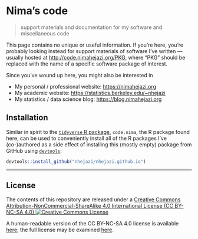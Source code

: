 
<!-- README.md is generated from README.Rmd. Please edit that file -->

# Nima’s code

> support materials and documentation for my software and miscellaneous
> code

This page contains no unique or useful information. If you’re here,
you’re probably looking instead for support materials of software I’ve
written — usually hosted at <http://code.nimahejazi.org/PKG>, where
“PKG” should be replaced with the name of a specific software
package of interest.

Since you’ve wound up here, you might also be interested in

  - My personal / professional website: <https://nimahejazi.org>
  - My academic website: <https://statistics.berkeley.edu/~nhejazi>
  - My statistics / data science blog: <https://blog.nimahejazi.org>

## Installation

Similar in spirit to the [`tidyverse` R package](), `code.nima`, the R
package found here, can be used to conveniently install all of the R
packages I’ve (co-)authored as a side effect of installing this (mostly
empty) package from GitHub using
[`devtools`](https://www.rstudio.com/products/rpackages/devtools/):

``` r
devtools::install_github("nhejazi/nhejazi.github.io")
```

-----

## License

The contents of this repository are released under a <a rel="license"
href="http://creativecommons.org/licenses/by-nc-sa/4.0/">Creative
Commons Attribution-NonCommercial-ShareAlike 4.0 International License
(CC BY-NC-SA 4.0)
<a rel="license" href="http://creativecommons.org/licenses/by-nc-sa/4.0/"><img
alt="Creative Commons License"
style="border-width:0"
src="https://i.creativecommons.org/l/by-nc-sa/4.0/80x15.png" /></a>

A human-readable version of the CC BY-NC-SA 4.0 license is available
[here](https://creativecommons.org/licenses/by-nc-sa/4.0/); the full
license may be examined
[here](https://creativecommons.org/licenses/by-nc-sa/4.0/legalcode).
